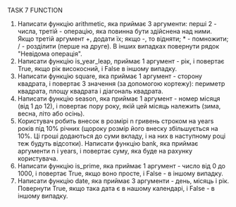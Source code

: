 TASK 7
FUNCTION

1. Написати функцію arithmetic, яка приймає 3 аргументи: перші 2 - числа, третій - операцію, яка повинна бути здійснена над ними. Якщо третій аргумент +, додати їх; якщо -, то відняти; * - помножити; / - розділити (перше на друге). В інших випадках повернути рядок "Невідома операція".
2. Написати функцію is_year_leap, приймає 1 аргумент - рік, і повертає True, якщо рік високосний, і False в іншому випадку.
3. Написати функцію square, яка приймає 1 аргумент - сторону квадрата, і повертає 3 значення (за допомогою кортежу): периметр квадрата, площу квадрата і діагональ квадрата.
4. Написати функцію season, яка приймає 1 аргумент - номер місяця (від 1 до 12), і повертає пору року, якій цей місяць належить (зима, весна, літо або осінь).
5. Користувач робить внесок в розмірі n гривень строком на years років під 10% річних (щороку розмір його внеску збільшується на 10%. Ці гроші додаються до суми вкладу, і на них в наступному році теж будуть відсотки).
Написати функцію bank, яка приймає аргументи n і years, і повертає суму, яка буде на рахунку користувача.
6. Написати функцію is_prime, яка приймає 1 аргумент - число від 0 до 1000, і повертає True, якщо воно просте, і False - в іншому випадку.
7. Написати функцію date, яка приймає 3 аргументи - день, місяць і рік. Повернути True, якщо така дата є в нашому календарі, і False - в іншому випадку.
